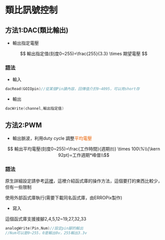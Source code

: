 # 類比訊號控制
## 方法1:DAC(類比輸出)
- 輸出指定電壓

$$ 輸出指定值(刻度0~255)=\frac{255}{3.3} \times 期望電壓 $$
### 語法
- 輸入
```c
dacRead(GOIOpin)//從某個Pin讀內容，回傳值介於0~4095，可以用short存

```
- 輸出
```c
dacWrite(channel,輸出指定值)
```
##  方法2:PWM
- 輸出脈波，利用duty cycle 調整<font color="#EA60">平均電壓</font>

$$ 輸出平均電壓(刻度0~255)=\frac{工作時間}{週期(t)} \times 100\%\\{\kern 92pt}=工作週期*峰值\\$$

### 語法

原生詳細設定請參考[這裡](../analog_advance/README.md)，這裡介紹函式庫的操作方法，這個要打的東西比較少，但有一些限制

使用外部函式庫執行(需要下載同名函式庫，由ERROPix製作)

- 寫入

這個函式庫支援接腳2,4,5,12~19,27,32,33
```c
analogWrite(Pin,Num)//設定pin腳的輸出
//Num可以是0~255，0是輸出0v，255輸出3.3v
```